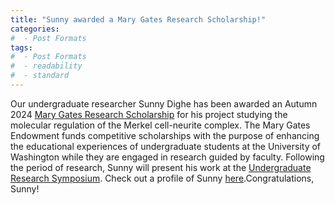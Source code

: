 ```yaml
---
title: "Sunny awarded a Mary Gates Research Scholarship!"
categories:
#  - Post Formats
tags:
#  - Post Formats
#  - readability
#  - standard
---
```

Our undergraduate researcher Sunny Dighe has been awarded an Autumn 2024 [Mary Gates Research Scholarship](https://expd.uw.edu/mge/) for his project studying the molecular regulation of the Merkel cell-neurite complex. The Mary Gates Endowment funds competitive scholarships with the purpose of enhancing the educational experiences of undergraduate students at the University of Washington while they are engaged in research guided by faculty. Following the period of research, Sunny will present his work at the [Undergraduate Research Symposium](https://washington.edu/urs). Check out a profile of Sunny [here](https://expd.uw.edu/mge/scholar-profiles/sunny-dighe/).Congratulations, Sunny!